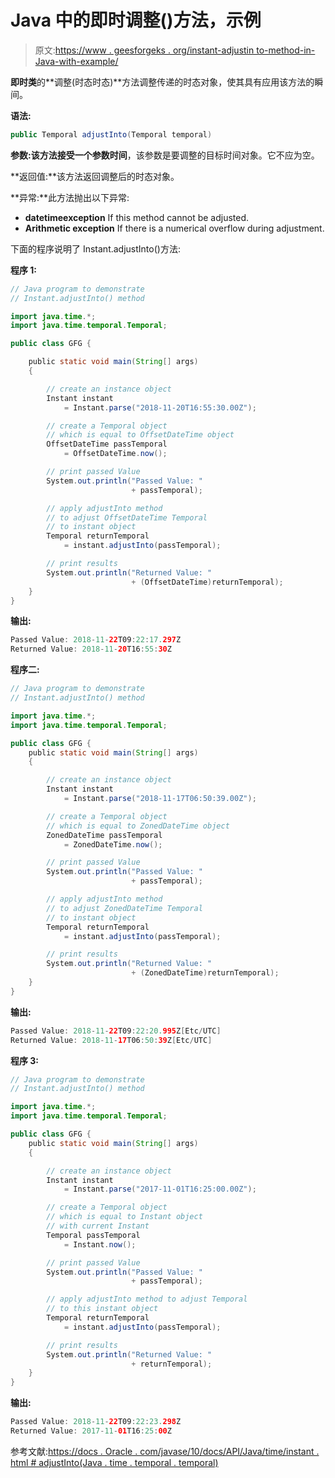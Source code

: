 # Java 中的即时调整()方法，示例

> 原文:[https://www . geesforgeks . org/instant-adjustin to-method-in-Java-with-example/](https://www.geeksforgeeks.org/instant-adjustinto-method-in-java-with-example/)

**即时类**的**调整(时态时态)**方法调整传递的时态对象，使其具有应用该方法的瞬间。

**语法:**

```java
public Temporal adjustInto(Temporal temporal)
```

**参数:**该方法接受一个参数**时间**，该参数是要调整的目标时间对象。它不应为空。

**返回值:**该方法返回调整后的时态对象。

**异常:**此方法抛出以下异常:

*   **datetimeexception** If this method cannot be adjusted.
*   **Arithmetic exception** If there is a numerical overflow during adjustment.

下面的程序说明了 Instant.adjustInto()方法:

**程序 1:**

```java
// Java program to demonstrate
// Instant.adjustInto() method

import java.time.*;
import java.time.temporal.Temporal;

public class GFG {

    public static void main(String[] args)
    {

        // create an instance object
        Instant instant
            = Instant.parse("2018-11-20T16:55:30.00Z");

        // create a Temporal object
        // which is equal to OffsetDateTime object
        OffsetDateTime passTemporal
            = OffsetDateTime.now();

        // print passed Value
        System.out.println("Passed Value: "
                           + passTemporal);

        // apply adjustInto method
        // to adjust OffsetDateTime Temporal
        // to instant object
        Temporal returnTemporal
            = instant.adjustInto(passTemporal);

        // print results
        System.out.println("Returned Value: "
                           + (OffsetDateTime)returnTemporal);
    }
}
```

**输出:**

```java
Passed Value: 2018-11-22T09:22:17.297Z
Returned Value: 2018-11-20T16:55:30Z

```

**程序二:**

```java
// Java program to demonstrate
// Instant.adjustInto() method

import java.time.*;
import java.time.temporal.Temporal;

public class GFG {
    public static void main(String[] args)
    {

        // create an instance object
        Instant instant
            = Instant.parse("2018-11-17T06:50:39.00Z");

        // create a Temporal object
        // which is equal to ZonedDateTime object
        ZonedDateTime passTemporal
            = ZonedDateTime.now();

        // print passed Value
        System.out.println("Passed Value: "
                           + passTemporal);

        // apply adjustInto method
        // to adjust ZonedDateTime Temporal
        // to instant object
        Temporal returnTemporal
            = instant.adjustInto(passTemporal);

        // print results
        System.out.println("Returned Value: "
                           + (ZonedDateTime)returnTemporal);
    }
}
```

**输出:**

```java
Passed Value: 2018-11-22T09:22:20.995Z[Etc/UTC]
Returned Value: 2018-11-17T06:50:39Z[Etc/UTC]

```

**程序 3:**

```java
// Java program to demonstrate
// Instant.adjustInto() method

import java.time.*;
import java.time.temporal.Temporal;

public class GFG {
    public static void main(String[] args)
    {

        // create an instance object
        Instant instant
            = Instant.parse("2017-11-01T16:25:00.00Z");

        // create a Temporal object
        // which is equal to Instant object
        // with current Instant
        Temporal passTemporal
            = Instant.now();

        // print passed Value
        System.out.println("Passed Value: "
                           + passTemporal);

        // apply adjustInto method to adjust Temporal
        // to this instant object
        Temporal returnTemporal
            = instant.adjustInto(passTemporal);

        // print results
        System.out.println("Returned Value: "
                           + returnTemporal);
    }
}
```

**输出:**

```java
Passed Value: 2018-11-22T09:22:23.298Z
Returned Value: 2017-11-01T16:25:00Z

```

参考文献:[https://docs . Oracle . com/javase/10/docs/API/Java/time/instant . html # adjustInto(Java . time . temporal . temporal)](https://docs.oracle.com/javase/10/docs/api/java/time/Instant.html#adjustInto(java.time.temporal.Temporal))